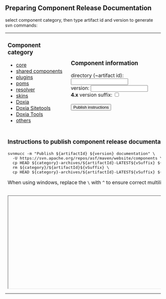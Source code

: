 ## Preparing Component Release Documentation

<!--
Licensed to the Apache Software Foundation (ASF) under one
or more contributor license agreements.  See the NOTICE file
distributed with this work for additional information
regarding copyright ownership.  The ASF licenses this file
to you under the Apache License, Version 2.0 (the
"License"); you may not use this file except in compliance
with the License.  You may obtain a copy of the License at

http://www.apache.org/licenses/LICENSE-2.0

Unless required by applicable law or agreed to in writing,
software distributed under the License is distributed on an
"AS IS" BASIS, WITHOUT WARRANTIES OR CONDITIONS OF ANY
KIND, either express or implied.  See the License for the
specific language governing permissions and limitations
under the License.
-->

select component category, then type artifact id and version to generate svn commands:

<table>
<tr><td>
<h3>Component category</h3>
<ul>
<li><a href="?core">core</a></li>
<li><a href="?shared">shared components</a></li>
<li><a href="?plugins">plugins</a></li>
<li><a href="?pom">poms</a></li>
<li><a href="?resolver">resolver</a></li>
<li><a href="?skins">skins</a></li>
<li><a href="?doxia">Doxia</a></li>
<li><a href="?doxia-sitetools">Doxia Sitetools</a></li>
<li><a href="?doxia-tools">Doxia Tools</a></li>
<li><a href="?others">others</a></li>
</ul>

</td><td>

<h3>Component information</h3>

<div>directory (~artifact id): <input type="text" name="artifactId" id="artifactId" style="vertical-align: baseline"/></div>
<div>version: <input type="text" name="version" id="version" style="vertical-align: baseline"/></div>
<div id="v4x-box"><b>4.x</b> version suffix: <input type="checkbox" id="v4x" style="vertical-align: baseline"/></div>
<div><br/><button onclick="instructions()">Publish instructions</button></div>

</td></tr>

<tr><td colspan="3">
<h3>Instructions to publish component release documentation</h3>
<pre id="svnmucc">svnmucc -m "Publish ${artifactId} ${version} documentation" \
  -U https://svn.apache.org/repos/asf/maven/website/components \
  cp HEAD ${category}-archives/${artifactId}-LATEST${vSuffix} ${category}-archives/${artifactId}-${version} \
  rm ${category}/${artifactId}${vSuffix} \
  cp HEAD ${category}-archives/${artifactId}-LATEST${vSuffix} ${category}/${artifactId}${vSuffix}</pre>

When using windows, replace the `\` with `^` to ensure correct multiline command execution.

</td></tr>

<tr><td colspan="2"><iframe id="index-page" src="" width="100%" height="300px"></iframe></td>
<td>archives directory<br/>
<iframe id="archives" src="" width="100%" height="300px"></iframe>
</td>
</tr>
</table>

<script type="text/javascript"><![CDATA[
function selectCategory(index, archive) {
  var indexPage = document.getElementById('index-page');
  var linkIndexPage = document.getElementById('link-index-page');
  var archives = document.getElementById('archives');
  var indexUrl = index ? ('https://maven.apache.org/' + index) : '';
  indexPage.setAttribute('src', indexUrl);
  archives.setAttribute('src', 'https://maven.apache.org/' + archive + '?C=M;O=D');
  instructions();
}

function escapeRegExp(string) {
    return string.replace(/([.*+?^=!:${}()|\[\]\/\\])/g, "\\$1");
}
function replaceAll(string, find, replace) {
  return string.replace(new RegExp(escapeRegExp(find), 'g'), replace);
}

function instructions() {
  var category = document.location.search.substring(1);
  var artifactId = document.getElementById('artifactId').value;
  var version = document.getElementById('version').value;
  var v4x = document.getElementById('v4x').checked;
  var v4xBox = document.getElementById('v4x-box');
  var svnmucc = svnmuccTemplate;
  if (category == "core") {
    artifactId = "Maven";
    svnmucc = svnmucc.substring(0, svnmucc.indexOf("  rm "));
    svnmucc = replaceAll(svnmucc, '${artifactId}-LATEST', '3-LATEST');
    svnmucc = replaceAll(svnmucc, '${category}-archives', 'ref');
    svnmucc = replaceAll(svnmucc, '${artifactId}-${version} \\', '${version}\n\n');
    v4x = false;
    v4xBox.style.display = 'none';
  }
  if (category.indexOf("doxia") == 0) {
    svnmucc = replaceAll(svnmucc, 'maven/website/components', 'maven/doxia/website/components');
    if (category != "doxia-tools") {
      document.getElementById('artifactId').value = category;
    }
  }
  if (category == "resolver" || category == "others" || category == "doxia" || category == "doxia-sitetools") {
    // category directory is based on artifactId
    svnmucc = replaceAll(svnmucc, '${category}/${artifactId}', '${artifactId}');
    svnmucc = replaceAll(svnmucc, '${category}', '${artifactId}');
  }
  svnmucc = replaceAll(svnmucc, '${category}', category);
  if (artifactId) {
    svnmucc = replaceAll(svnmucc, '${artifactId}', artifactId);
  }
  if (version) {
    svnmucc = replaceAll(svnmucc, '${version}', version);
  }
  if (v4x) {
    svnmucc = replaceAll(svnmucc, '${vSuffix}', '-4.x');
  } else {
    svnmucc = replaceAll(svnmucc, '${vSuffix}', '');
  }
  document.getElementById('svnmucc').innerHTML = svnmucc;
}

var category = document.location.search.substring(1);
var svnmuccTemplate = document.getElementById('svnmucc').innerHTML;

if (category == "core") {
  selectCategory('docs/history.html', 'ref/');
} else if (category.indexOf("doxia") == 0) {
  selectCategory('doxia/' + category + '/', 'doxia/' + category + '-archives/');
} else if (category == "others") {
  selectCategory('', 'components/');
} else if (category != "") {
  selectCategory(category + '/', category+'-archives/');
}
//]]></script>

